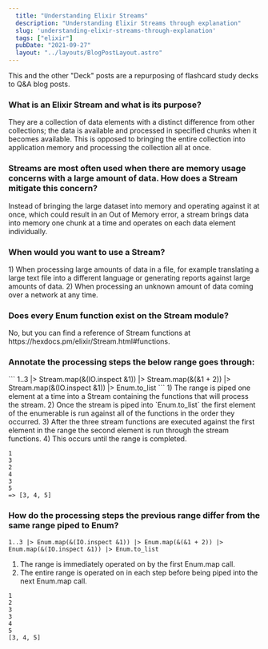 ```yaml
---
  title: "Understanding Elixir Streams"
  description: "Understanding Elixir Streams through explanation"
  slug: 'understanding-elixir-streams-through-explanation'
  tags: ["elixir"]
  pubDate: "2021-09-27"
  layout: "../layouts/BlogPostLayout.astro"
---
```


This and the other "Deck" posts are a repurposing of flashcard study decks to Q&A blog posts. 

<h3>What is an Elixir Stream and what is its purpose?</h3>
They are a collection of data elements with a distinct difference from other collections; the data is available and processed in specified chunks when it becomes available. This is opposed to bringing the entire collection into application memory and processing the collection all at once.

<h3>Streams are most often used when there are memory usage concerns with a large amount of data. How does a Stream mitigate this concern?</h3>
Instead of bringing the large dataset into memory and operating against it at once, which could result in an Out of Memory error, a stream brings data into memory one chunk at a time and operates on each data element individually.


<h3>When would you want to use a Stream?</h3>
1) When processing large amounts of data in a file, for example translating a large text file into a different language or generating reports against large amounts of data. 
2) When processing an unknown amount of data coming over a network at any time.


<h3>Does every Enum function exist on the Stream module?</h3>
No, but you can find a reference of Stream functions at https://hexdocs.pm/elixir/Stream.html#functions.


<h3>Annotate the processing steps the below range goes through:</h3>
```
1..3 |> Stream.map(&(IO.inspect &1)) |> Stream.map(&(&1 + 2)) |> Stream.map(&(IO.inspect &1)) |> Enum.to_list
```
1) The range is piped one element at a time into a Stream containing the functions that will process the stream. 
2) Once the stream is piped into `Enum.to_list` the first element of the enumerable is run against all of the functions in the order they occurred. 
3) After the three stream functions are executed against the first element in the range the second element is run through the stream functions. 
4) This occurs until the range is completed. 

```
1
3
2
4
3
5
=> [3, 4, 5]
```


<h3>How do the processing steps the previous range differ from the same range piped to Enum?</h3>

```
1..3 |> Enum.map(&(IO.inspect &1)) |> Enum.map(&(&1 + 2)) |> Enum.map(&(IO.inspect &1)) |> Enum.to_list
```

1) The range is immediately operated on by the first Enum.map call. 
2) The entire range is operated on in each step before being piped into the next Enum.map call. 

```
1
2
3
3
4
5
[3, 4, 5]
```

